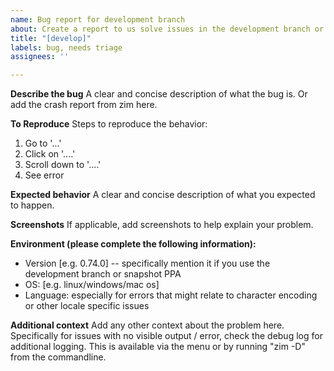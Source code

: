 ```yaml
---
name: Bug report for development branch
about: Create a report to us solve issues in the development branch or snapshot PPA
title: "[develop]"
labels: bug, needs triage
assignees: ''

---
```


**Describe the bug**
A clear and concise description of what the bug is. 
Or add the crash report from zim here.

**To Reproduce**
Steps to reproduce the behavior:
1. Go to '...'
2. Click on '....'
3. Scroll down to '....'
4. See error

**Expected behavior**
A clear and concise description of what you expected to happen.

**Screenshots**
If applicable, add screenshots to help explain your problem.

**Environment (please complete the following information):**
 - Version [e.g. 0.74.0] -- specifically mention it if you use the development branch or snapshot PPA
 - OS: [e.g. linux/windows/mac os]
 - Language: especially for errors that might relate to character encoding or other locale specific issues

**Additional context**
Add any other context about the problem here.
Specifically for issues with no visible output / error, check the debug log for additional logging. This is available via the menu or by running "zim -D" from the commandline.
